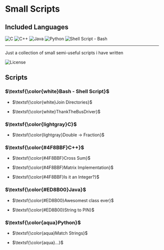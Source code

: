 # Small Scripts

## Included Languages

![C](https://img.shields.io/badge/C-gray?style=for-the-badge&logo=c&logoColor=white)
![C++](https://img.shields.io/badge/c++-%2300599C.svg?style=for-the-badge&logo=c%2B%2B&logoColor=white)
![Java](https://img.shields.io/badge/java-%23ED8B00.svg?style=for-the-badge&logo=openjdk&logoColor=white)
![Python](https://img.shields.io/badge/python-3670A0?style=for-the-badge&logo=python&logoColor=ffdd54)
![Shell Script - Bash](https://img.shields.io/badge/Shell_Script_(Bash)-black?style=for-the-badge&logo=gnu-bash&logoColor=white)

---

Just a collection of small semi-useful scripts i have written

![License](https://img.shields.io/badge/License-MIT-black?style=for-the-badge)

## Scripts

### $\textsf{\color{white}Bash - Shell Script}$

- $\textsf{\color{white}Join Directories}$

- $\textsf{\color{white}ThankTheBusDriver}$

### $\textsf{\color{lightgray}C}$

- $\textsf{\color{lightgray}Double → Fraction}$

### $\textsf{\color{#4F8BBF}C++}$

- $\textsf{\color{#4F8BBF}Cross Sum}$

- $\textsf{\color{#4F8BBF}Matrix Implementation}$

- $\textsf{\color{#4F8BBF}Is it an Integer?}$

### $\textsf{\color{#ED8B00}Java}$

- $\textsf{\color{#ED8B00}Awesomest class ever}$

- $\textsf{\color{#ED8B00}String to PIN}$

### $\textsf{\color{aqua}Python}$

- $\textsf{\color{aqua}Match Strings}$

- $\textsf{\color{aqua}...}$
